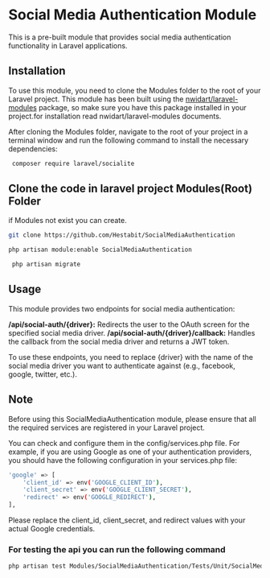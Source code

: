 # Social Media Authentication Module

This is a pre-built module that provides social media authentication functionality in Laravel applications.

## Installation

To use this module, you need to clone the Modules folder to the root of your Laravel project. This module has been built using the [nwidart/laravel-modules](https://docs.laravelmodules.com/v10/introduction) package, so make sure you have this package installed in your project.for installation read nwidart/laravel-modules documents.

After cloning the Modules folder, navigate to the root of your project in a terminal window and run the following command to install the necessary dependencies:


``` bash
 composer require laravel/socialite
```

## Clone the code in laravel project Modules(Root) Folder

if Modules not exist you can create.

``` bash
git clone https://github.com/Hestabit/SocialMediaAuthentication
```

``` bash
php artisan module:enable SocialMediaAuthentication
```

``` bash
 php artisan migrate
```

## Usage

This module provides two endpoints for social media authentication:

<b>/api/social-auth/{driver}:</b> Redirects the user to the OAuth screen for the specified social media driver.
<b>/api/social-auth/{driver}/callback:</b> Handles the callback from the social media driver and returns a JWT token.

To use these endpoints, you need to replace {driver} with the name of the social media driver you want to authenticate against (e.g., facebook, google, twitter, etc.).


## Note

Before using this SocialMediaAuthentication module, please ensure that all the required services are registered in your Laravel project.

You can check and configure them in the config/services.php file. For example, if you are using Google as one of your authentication providers, you should have the following configuration in your services.php file:

``` bash
'google' => [
    'client_id' => env('GOOGLE_CLIENT_ID'),
    'client_secret' => env('GOOGLE_CLIENT_SECRET'),
    'redirect' => env('GOOGLE_REDIRECT'),
],
```
Please replace the client_id, client_secret, and redirect values with your actual Google credentials.

### For testing the api you can run the following command


```bash
php artisan test Modules/SocialMediaAuthentication/Tests/Unit/SocialMediaAuthenticationControllerTest.php
```
